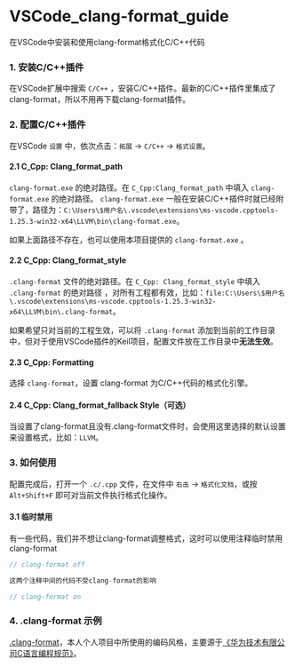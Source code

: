 # VSCode_clang-format_guide
在VSCode中安装和使用clang-format格式化C/C++代码

### 1. 安装C/C++插件

在VSCode扩展中搜索 `C/C++` ，安装C/C++插件。最新的C/C++插件里集成了 clang-format，所以不用再下载clang-format插件。

### 2. 配置C/C++插件

在VSCode `设置` 中，依次点击：`拓展` -> `C/C++` -> `格式设置`。

#### 2.1 C_Cpp: Clang_format_path

`clang-format.exe` 的绝对路径。在 `C_Cpp:Clang_format_path` 中填入 `clang-format.exe` 的绝对路径。 `clang-format.exe` 一般在安装C/C++插件时就已经附带了，路径为：`C:\Users\$用户名\.vscode\extensions\ms-vscode.cpptools-1.25.3-win32-x64\LLVM\bin\clang-format.exe`。

如果上面路径不存在，也可以使用本项目提供的 `clang-format.exe` 。

#### 2.2 C_Cpp: Clang_format_style

`.clang-format` 文件的绝对路径。在 `C_Cpp: Clang_format_style` 中填入 `.clang-format` 的绝对路径 ，对所有工程都有效，比如：`file:C:\Users\$用户名\.vscode\extensions\ms-vscode.cpptools-1.25.3-win32-x64\LLVM\bin\.clang-format`。

如果希望只对当前的工程生效，可以将 `.clang-format` 添加到当前的工作目录中，但对于使用VSCode插件的Keil项目，配置文件放在工作目录中**无法生效**。

#### 2.3 C_Cpp: Formatting

选择 `clang-format`，设置 clang-format 为C/C++代码的格式化引擎。

#### 2.4 C_Cpp: Clang_format_fallback Style（可选）

当设置了clang-format且没有.clang-format文件时，会使用这里选择的默认设置来设置格式，比如：`LLVM`。

### 3. 如何使用

配置完成后，打开一个 `.c/.cpp` 文件，在文件中 `右击` -> `格式化文档`，或按 `Alt+Shift+F` 即可对当前文件执行格式化操作。

#### 3.1 临时禁用

有一些代码，我们并不想让clang-format调整格式，这时可以使用注释临时禁用clang-format

```c
// clang-format off

这两个注释中间的代码不受clang-format的影响

// clang-format on
```

### 4. .clang-format 示例

[.clang-format](./.clang-format)，本人个人项目中所使用的编码风格，主要源于[《华为技术有限公司C语言编程规范》](./华为技术有限公司c语言编程规范.pdf)。

